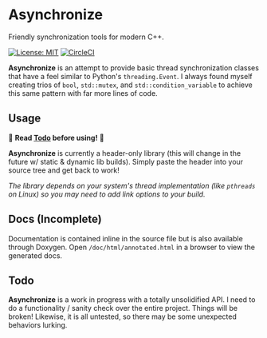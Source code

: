 # Asynchronize

Friendly synchronization tools for modern C++.

[![License: MIT](https://img.shields.io/github/license/jallen-cse/error?color=blue&style=shield)](./LICENSE)
[![CircleCI](https://circleci.com/gh/jallen-cse/asynchronize.svg?style=shield)](https://circleci.com/gh/jallen-cse/asynchronize)

**Asynchronize** is an attempt to provide basic thread synchronization classes that have a feel similar to Python's `threading.Event`. I always 
found myself creating trios of `bool`, `std::mutex`, and `std::condition_variable` to achieve this same pattern with far more lines of code.

## Usage
:rotating_light: **Read [Todo](#todo) before using!** :rotating_light: 

**Asynchronize** is currently a header-only library (this will change in the future w/ static & dynamic lib builds). Simply paste the
header into your source tree and get back to work!

*The library depends on your system's thread implementation (like `pthreads` on Linux) so you may need to add link options to your build.*

## Docs (Incomplete)
Documentation is contained inline in the source file but is also available through Doxygen. Open `/doc/html/annotated.html` in a browser to view the generated docs.

## Todo
**Asynchronize** is a work in progress with a totally unsolidified API. I need to do a functionality / sanity check over the entire project. Things 
will be broken! Likewise, it is all untested, so there may be some unexpected behaviors lurking.
